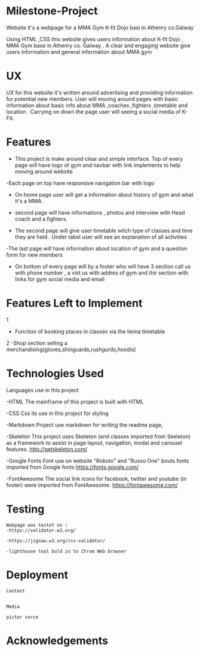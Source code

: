 # Milestone-Project

Website it's a webpage for a MMA Gym K-fit Dojo basi in Athenry co.Galway

Using HTML ,CSS this website gives users information about K-fit Dojo , MMA Gym base in Athenry co. Galway . A clear and engaging website
give users information and general information about MMA gym



# UX

UX for this website it's written around advertising and providing information for potential new members.
User will moving around pages with basic information about  basic info about MMA ,coaches ,fighters ,timetable and location  .
Carrying on down the page user will seeing a social media of K-Fit.

# Features


- This project is make around clear and simple interface. Top of every page will have logo of gym and navbar with link implements to help moving around website

-Each page on top have responsive navigation bar 
with logo 

- On home page user will get a information about  history of  gym and what it's a MMA.  


- second page will have informations , photos and interview with Head coach and a fighters.



- The second page will give user timetable witch  type of classes and time they are held . Under tabel  user will see an explanation of all activities


-The last page will have information about location of gym and a question form for new members 


- On bottom of every page will by a footer who will have 3 section call us with phone number , a vist us with addres of gym and  thir section with links for gym social media and email 

# Features Left to Implement

1
- Function of booking places in classes via the tiema timetable

2
-Shop section selling a merchandising(gloves,shinguards,rushgurds,hoodis)


# Technologies Used

Languages use in this project

-HTML
     The mainframe of this project is built with HTML 

-CSS
    Css its use in this project for styling

-Markdown
    Project use markdown for writing the readme page,

-Skeleton
    This project uses Skeleton (and classes imported from Skeleton) as a framework to assist in page layout, navigation, modal and carousel features.
    http://getskeleton.com/

-Google Fonts
    Font use on website "Roboto" and "Russo One" bouts fonts imported from Google fonts 
     https://fonts.google.com/

-FontAwesome
    The social link icons for facebook, twitter and youtube (in footer) were imported from FontAwesome.
    https://fontawesome.com/

# Testing
    Webpage was testet on :
    -https://validator.w3.org/

    -https://jigsaw.w3.org/css-validator/

    -lighthouse tool buld in to Chrom Web browser

# Deployment

    Content


    Media

    picter sorce 

# Acknowledgements